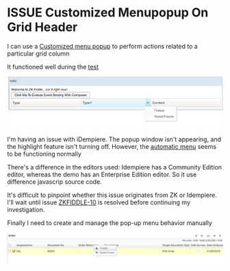 # ISSUE Customized Menupopup On Grid Header

I can use a [Customized menu popup](https://www.zkoss.org/wiki/ZK_Component_Reference/Data/Grid/Columns#Customized_Menupopup) to perform actions related to a particular grid column

It functioned well during the [test](https://zkfiddle.org/sample/gig0j7/5-Customized-Menupopup-On-Grid-Header)

![](assets/img-popup-menu-grid-columns-ee.png)

I'm having an issue with iDempiere. The popup window isn't appearing, and the highlight feature isn't turning off. However, the [automatic menu](https://www.zkoss.org/wiki/ZK_Component_Reference/Data/Grid/Columns#Auto) seems to be functioning normally

There's a difference in the editors used: Idempiere has a Community Edition editor, whereas the demo has an Enterprise Edition editor. So it use difference javascrip source code.

It's difficult to pinpoint whether this issue originates from ZK or Idempiere. I'll wait until issue [ZKFIDDLE-10](https://tracker.zkoss.org/browse/ZKFIDDLE-10) is resolved before continuing my investigation.

Finally I need to create and manage the pop-up menu behavior manually

![](assets/img-popup-menu-grid-column-manual-manage.png)

